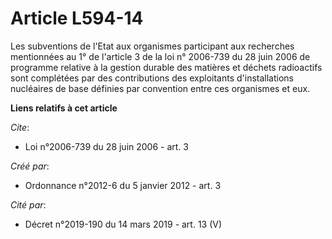 # Article L594-14

Les subventions de l'Etat aux organismes participant aux recherches mentionnées au 1° de l'article 3 de la loi n° 2006-739 du
28 juin 2006 de programme relative à la gestion durable des matières et déchets radioactifs sont complétées par des
contributions des exploitants d'installations nucléaires de base définies par convention entre ces organismes et eux.

**Liens relatifs à cet article**

_Cite_:

  - Loi n°2006-739 du 28 juin 2006 - art. 3

_Créé par_:

  - Ordonnance n°2012-6 du 5 janvier 2012 - art. 3

_Cité par_:

  - Décret n°2019-190 du 14 mars 2019 - art. 13 (V)
